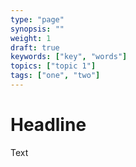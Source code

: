 ```yaml
---
type: "page"
synopsis: ""
weight: 1
draft: true
keywords: ["key", "words"]
topics: ["topic 1"]
tags: ["one", "two"]
---
```


# Headline

Text
